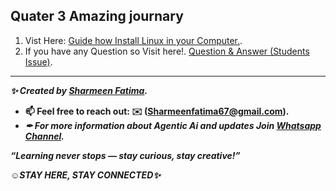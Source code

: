 ## Quater 3 Amazing journary 
1. Vist Here: [Guide how Install Linux in your Computer.](https://github.com/Sharmeen-Fatima/GIAIC_Quarter_3/blob/main/WSL-Setup-Guide.md).
2. If you have any Question so Visit here!. [Question & Answer (Students Issue)](https://github.com/Sharmeen-Fatima/GIAIC_Quarter_3/blob/main/Question_Answer.md).



---
***✨ Created by [Sharmeen Fatima](https://github.com/sharmeen-fatima).***

- **📫 Feel free to reach out: **✉️ (Sharmeenfatima67@gmail.com).****
- ***✒ For more information about Agentic Ai and updates Join **[Whatsapp Channel](https://whatsapp.com/channel/0029VbAqY7w002TIRJYUHG3X).*****


***“Learning never stops — stay curious, stay creative!”***


***☺️STAY HERE, STAY CONNECTED✨***
